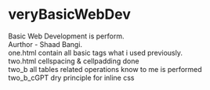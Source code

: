 # veryBasicWebDev

Basic Web Development is perform.  
Aurthor - Shaad Bangi.  
one.html contain all basic tags what i used previously.  
two.html cellspacing & cellpadding done  
two_b all tables related operations know to me is performed  
two_b_cGPT dry principle for inline css  
